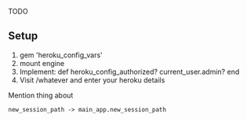 TODO

## Setup

1. gem 'heroku_config_vars'
2. mount engine
3. Implement:
  def heroku_config_authorized?
    current_user.admin?
  end
4. Visit /whatever and enter your heroku details

Mention thing about

    new_session_path -> main_app.new_session_path
